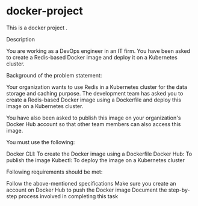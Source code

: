 # docker-project
This is a docker project .

Description

You are working as a DevOps engineer in an IT firm. You have been asked to create a Redis-based Docker image and deploy it on a Kubernetes cluster.

 

Background of the problem statement:

Your organization wants to use Redis in a Kubernetes cluster for the data storage and caching purpose. The development team has asked you to create a Redis-based Docker image using a Dockerfile and deploy this image on a Kubernetes cluster.

You have also been asked to publish this image on your organization's Docker Hub account so that other team members can also access this image.

 

You must use the following:

Docker CLI: To create the Docker image using a Dockerfile
Docker Hub: To publish the image
Kubectl: To deploy the image on a Kubernetes cluster
 

Following requirements should be met:

Follow the above-mentioned specifications
Make sure you create an account on Docker Hub to push the Docker image
Document the step-by-step process involved in completing this task
